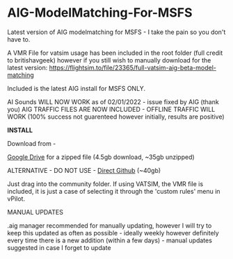 # AIG-ModelMatching-For-MSFS
Latest version of AIG modelmatching for MSFS -  I take the pain so you don't have to.

A VMR File for vatsim usage has been included in the root folder (full credit to britishavgeek) however if you still wish to manually download for the latest version: https://flightsim.to/file/23365/full-vatsim-aig-beta-model-matching

Included is the latest AIG install for MSFS ONLY.

AI Sounds WILL NOW WORK as of 02/01/2022 - issue fixed by AIG (thank you)
AIG TRAFFIC FILES ARE NOW INCLUDED - OFFLINE TRAFFIC WILL WORK (100% success not guarenteed however initially, results are positive)

<b>INSTALL</b>

Download from - 

[Google Drive](https://drive.google.com/file/d/1BGbJTQTRSNIJBoTLBEoaGrOY6vav8CE4/view?usp=sharing) for a zipped file (4.5gb download, ~35gb unzipped)

ALTERNATIVE - DO NOT USE - [Direct Github]() (~40gb)

Just drag into the community folder. If using VATSIM, the VMR file is included, it is just a case of selecting it through the 'custom rules' menu in vPilot.


MANUAL UPDATES

.aig manager recommended for manually updating, however I will try to keep this updated as often as possible - ideally weekly however definitely every time there is a new addition (within a few days) - manual updates suggested in case I forget to update

